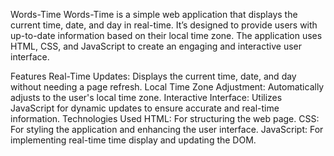 Words-Time
Words-Time is a simple web application that displays the current time, date, and day in real-time. It’s designed to provide users with up-to-date information based on their local time zone. The application uses HTML, CSS, and JavaScript to create an engaging and interactive user interface.

Features
Real-Time Updates: Displays the current time, date, and day without needing a page refresh.
Local Time Zone Adjustment: Automatically adjusts to the user's local time zone.
Interactive Interface: Utilizes JavaScript for dynamic updates to ensure accurate and real-time information.
Technologies Used
HTML: For structuring the web page.
CSS: For styling the application and enhancing the user interface.
JavaScript: For implementing real-time time display and updating the DOM.
